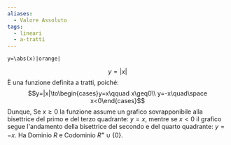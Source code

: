 ```yaml
---
aliases:
  - Valore Assoluto
tags:
  - lineari
  - a-tratti
---
```

```desmos-graph
y=\abs(x)|orange|
```
$$y=|x|$$
È una funzione definita a tratti, poiché: $$y=|x|\to\begin{cases}y=x\qquad x\geq0\\ y=-x\quad\space x<0\end{cases}$$
Dunque, Se $x\geq0$ la funzione assume un grafico sovrapponibile alla bisettrice del primo e del terzo quadrante: $y=x$, mentre se $x<0$ il grafico segue l'andamento della bisettrice del secondo e del quarto quadrante: $y=-x$.
Ha Dominio $R$ e Codominio $R^+\cup\{0\}$.